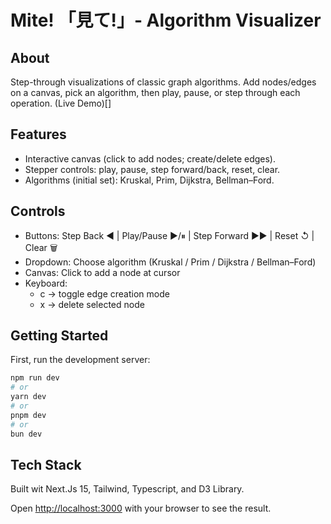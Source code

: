 # Mite! 「見て!」- Algorithm Visualizer

## About 

Step-through visualizations of classic graph algorithms. Add nodes/edges on a canvas, pick an algorithm, then play, pause, or step through each operation.
(Live Demo)[]

## Features

* Interactive canvas (click to add nodes; create/delete edges).
* Stepper controls: play, pause, step forward/back, reset, clear.
* Algorithms (initial set): Kruskal, Prim, Dijkstra, Bellman–Ford.

## Controls

* Buttons: Step Back ◀︎ | Play/Pause ▶︎/⏸ | Step Forward ▶︎▶︎ | Reset ↺ | Clear 🗑
* Dropdown: Choose algorithm (Kruskal / Prim / Dijkstra / Bellman–Ford)
* Canvas: Click to add a node at cursor
* Keyboard:
    * c → toggle edge creation mode
    * x → delete selected node

## Getting Started

First, run the development server:

```bash
npm run dev
# or
yarn dev
# or
pnpm dev
# or
bun dev
```

## Tech Stack

Built wit Next.Js 15, Tailwind, Typescript, and D3 Library.

Open [http://localhost:3000](http://localhost:3000) with your browser to see the result.
